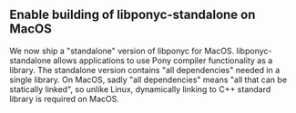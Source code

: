 ## Enable building of libponyc-standalone on MacOS

We now ship a "standalone" version of libponyc for MacOS. libponyc-standalone allows applications to use Pony compiler functionality as a library. The standalone version contains "all dependencies" needed in a single library. On MacOS, sadly "all dependencies" means "all that can be statically linked", so unlike Linux, dynamically linking to C++ standard library is required on MacOS.

